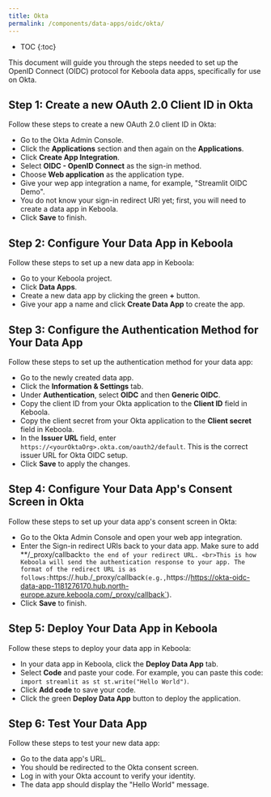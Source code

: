 ```yaml
---
title: Okta
permalink: /components/data-apps/oidc/okta/
---
```


* TOC
{:toc}

This document will guide you through the steps needed to set up the OpenID Connect (OIDC) protocol for Keboola data apps, specifically for use on Okta.

## Step 1: Create a new OAuth 2.0 Client ID in Okta
Follow these steps to create a new OAuth 2.0 client ID in Okta:

- Go to the Okta Admin Console.
- Click the **Applications** section and then again on the **Applications**.
- Click **Create App Integration**.
- Select **OIDC - OpenID Connect** as the sign-in method.
- Choose **Web application** as the application type.
- Give your wep app integration a name, for example, "Streamlit OIDC Demo".
- You do not know your sign-in redirect URI yet; first, you will need to create a data app in Keboola.
- Click **Save** to finish.

## Step 2: Configure Your Data App in Keboola
Follow these steps to set up a new data app in Keboola:

- Go to your Keboola project.
- Click **Data Apps**.
- Create a new data app by clicking the green **+** button.
- Give your app a name and click **Create Data App** to create the app.

## Step 3: Configure the Authentication Method for Your Data App
Follow these steps to set up the authentication method for your data app:

- Go to the newly created data app.
- Click the **Information & Settings** tab.
- Under **Authentication**, select **OIDC** and then **Generic OIDC**.
- Copy the client ID from your Okta application to the **Client ID** field in Keboola.
- Copy the client secret from your Okta application to the **Client secret** field in Keboola.
- In the **Issuer URL** field, enter `https://<yourOktaOrg>.okta.com/oauth2/default`. This is the correct issuer URL for Okta OIDC setup.
- Click **Save** to apply the changes.

## Step 4: Configure Your Data App's Consent Screen in Okta
Follow these steps to set up your data app's consent screen in Okta:

- Go to the Okta Admin Console and open your web app integration.
- Enter the Sign-in redirect URIs back to your data app. Make sure to add **/_proxy/callback` to the end of your redirect URL. <br>This is how Keboola will send the authentication response to your app. The format of the redirect URL is as follows: `https://<dataAppId>.hub.<keboolaConnectionHost>/_proxy/callback`
(e.g., `https://https://okta-oidc-data-app-1181276170.hub.north-europe.azure.keboola.com/_proxy/callback`).
- Click **Save** to finish.

## Step 5: Deploy Your Data App in Keboola
Follow these steps to deploy your data app in Keboola:

- In your data app in Keboola, click the **Deploy Data App** tab.
- Select **Code** and paste your code. For example, you can paste this code: `import streamlit as st st.write("Hello World")`.
- Click **Add code** to save your code.
- Click the green **Deploy Data App** button to deploy the application.

## Step 6: Test Your Data App
Follow these steps to test your new data app:

- Go to the data app's URL.
- You should be redirected to the Okta consent screen.
- Log in with your Okta account to verify your identity.
- The data app should display the "Hello World" message.
 
 




